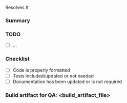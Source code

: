 
Resolves #<!-- related github issue number -->

### Summary


### TODO

- [ ] ...

### Checklist

- [ ] Code is properly formatted
- [ ] Tests included/updated or not needed
- [ ] Documentation has been updated or is not required

### Build artifact for QA: <build_artifact_file>
